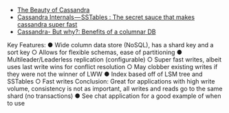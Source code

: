  - [The Beauty of Cassandra](https://medium.com/p/ebff58f37cbc)
- [Cassandra Internals — SSTables : The secret sauce that makes cassandra super fast](https://medium.com/p/3d5badac8eaf)
- [Cassandra- But why?: Benefits of a columnar DB](https://medium.com/p/f519fc5c9fa9)




Key Features: ● Wide column data store (NoSQL), has a shard key and a sort key ○ Allows for flexible schemas, ease of partitioning ● Multileader/Leaderless replication (configurable) ○ Super fast writes, albeit uses last write wins for conflict resolution ○ May clobber existing writes if they were not the winner of LWW ● Index based off of LSM tree and SSTables ○ Fast writes Conclusion: Great for applications with high write volume, consistency is not as important, all writes and reads go to the same shard (no transactions) ● See chat application for a good example of when to use